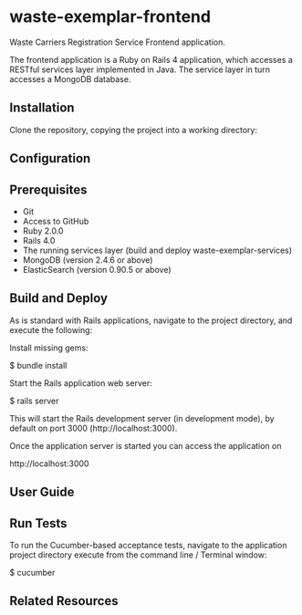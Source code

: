 waste-exemplar-frontend
=======================

Waste Carriers Registration Service Frontend application.

The frontend application is a Ruby on Rails 4 application, which accesses a RESTful services layer implemented in Java.
The service layer in turn accesses a MongoDB database.

Installation
------------

Clone the repository, copying the project into a working directory:


Configuration
-------------


Prerequisites
-------------

* Git
* Access to GitHub
* Ruby 2.0.0
* Rails 4.0
* The running services layer (build and deploy waste-exemplar-services)
* MongoDB (version 2.4.6 or above)
* ElasticSearch (version 0.90.5 or above)


Build and Deploy
----------------

As is standard with Rails applications, navigate to the project directory, and execute the following:

Install missing gems:

$ bundle install

Start the Rails application web server:

$ rails server

This will start the Rails development server (in development mode), by default on port 3000 (http://localhost:3000).

Once the application server is started you can access the application on

http://localhost:3000

User Guide
----------


Run Tests
---------

To run the Cucumber-based acceptance tests, navigate to the application project directory execute from the command line / Terminal window:

$ cucumber

Related Resources
-----------------



